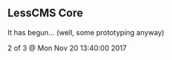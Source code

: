 LessCMS Core
------------

It has begun... (well, some prototyping anyway)

2 of 3 @ Mon Nov 20 13:40:00 2017
